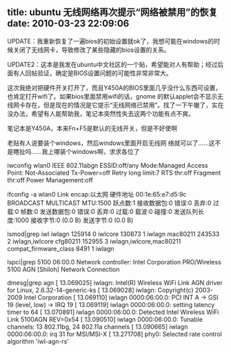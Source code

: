 title: ubuntu 无线网络再次提示“网络被禁用”的恢复
date: 2010-03-23 22:09:06
---

UPDATE：我重新恢复了一遍bios的初始设置就ok了，我想可能在windows的时候关闭了无线网卡，导致修改了某些隐藏的bios设置的关系。

UPDATE2：这本是我发在ubuntu中文社区的一个贴，希望能对人有帮助；经过后面有人回帖验证，确定是BIOS设置问题的可能性非常非常大。

这次我绝对把硬件开关打开了，而且Y450A的BIOS里面几乎没什么东西可设置，也肯定打开wifi了。如果bios里面禁用wifi的话，gnome 的默认applet会不显示无线网卡存在，但是现在的情况是它提示“无线网络已禁用”。找了一下午辙了，实在没办法，希望有人能帮助我，笔记本突然性失去这两个功能有点不爽。

笔记本是Y450A，本来Fn+F5是默认的无线开关，但是不好使啊

老贴有人说要装个windows，然后windows里面开启无线网 络就可以了……这不是瞎扯吗……我上哪装个windows啊，求求各位了

iwconfig
wlan0 IEEE 802.11abgn ESSID:off/any
Mode:Managed Access Point: Not-Associated Tx-Power=off
Retry long limit:7 RTS thr:off Fragment thr:off
Power Management:off

ifconfig -a
wlan0 Link encap:以太网 硬件地址 00:1e:65:e7:d5:9c
BROADCAST MULTICAST MTU:1500 跃点数:1
接收数据包:0 错误:0 丢弃:0 过载:0 帧数:0
发送数据包:0 错误:0 丢弃:0 过载:0 载波:0
碰撞:0 发送队列长度:1000
接收字节:0 (0.0 B) 发送字节:0 (0.0 B)

lsmod|grep iwl
iwlagn 125914 0
iwlcore 130873 1 iwlagn
mac80211 243533 2 iwlagn,iwlcore
cfg80211 152955 3 iwlagn,iwlcore,mac80211
compat_firmware_class 8491 1 iwlagn

lspci|grep 5100
06:00.0 Network controller: Intel Corporation PRO/Wireless 5100 AGN [Shiloh] Network Connection

dmesg|grep agn
[ 13.069025] iwlagn: Intel(R) Wireless WiFi Link AGN driver for Linux, 2.6.32-14-generic-ks
[ 13.069028] iwlagn: Copyright(c) 2003-2009 Intel Corporation
[ 13.069110] iwlagn 0000:06:00.0: PCI INT A -&gt; GSI 19 (level, low) -&gt; IRQ 19
[ 13.069119] iwlagn 0000:06:00.0: setting latency timer to 64
[ 13.070891] iwlagn 0000:06:00.0: Detected Intel Wireless WiFi Link 5100AGN REV=0x54
[ 13.090510] iwlagn 0000:06:00.0: Tunable channels: 13 802.11bg, 24 802.11a channels
[ 13.090665] iwlagn 0000:06:00.0: irq 31 for MSI/MSI-X
[ 13.271708] phy0: Selected rate control algorithm 'iwl-agn-rs'